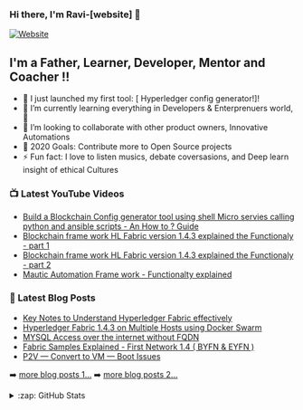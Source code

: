 ### Hi there, I'm Ravi-[website] 👋

[![Website](https://knowledgesoicety.tech)](https://knowledgesociety.tech)


## I'm a Father, Learner, Developer, Mentor and Coacher !!

- 🔭 I just launched my first tool: [ Hyperledger config generator!]!
- 🌱 I’m currently learning everything in Developers  & Enterprenuers world,   🤣
- 👯 I’m looking to collaborate with other product owners, Innovative Automations
- 🥅 2020 Goals: Contribute more to Open Source projects
- ⚡ Fun fact: I love to listen musics, debate coversasions, and  Deep learn insight of ethical Cultures


### 📺 Latest YouTube Videos

<!-- YOUTUBE:START -->
- [Build a Blockchain Config generator tool using shell Micro servies calling python and ansible scripts - An How to ? Guide](https://youtu.be/p0FIO_SpwRE)
- [Blockchain frame work HL Fabric version 1.4.3 explained the Functionaly - part 1](https://youtu.be/HtAT1hSaVN0)
- [Blockchain frame work HL Fabric version 1.4.3 explained the Functionaly - part 2](https://youtu.be/PHImeydK1p0)
- [Mautic Automation Frame work - Functionalty explained  ](https://youtu.be/EI8k2oCiTPo)

### 📕 Latest Blog Posts
<!-- BLOG-POST-LIST:START -->
- [Key Notes to Understand Hyperledger Fabric effectively](https://ravinayag.medium.com/key-notes-to-understand-hyperledger-fabric-effectively-part-2-2b2d3ce01d66)
- [Hyperledger Fabric 1.4.3 on Multiple Hosts using Docker Swarm](https://ravinayag.medium.com/hyperledger-fabric-1-4-3-on-multiple-hosts-using-docker-swarm-compose-and-fabcar-applications-3e0aaad5cd0d)
- [MYSQL Access over the internet without FQDN](https://ravinayag.medium.com/mysql-db-access-only-from-workstation-with-dynamic-address-with-full-security-do-at-your-own-risk-4230b2cb0049)
- [Fabric Samples Explained - First Network 1.4 ( BYFN & EYFN )](https://ravinayag.medium.com/hyperledger-fabric-samples-explained-first-network-1-4-byfn-eyfn-f57030cd6043)
- [P2V — Convert to VM — Boot Issues ](https://medium.com/@ravinayag/p2v-convert-your-oem-win7-system-to-vm-boot-issue-fix-890d90b50b64)
<!-- BLOG-POST-LIST:END -->

➡️ [more blog posts 1...](https://blog.knowledgesociety.tech/author/ravivasagam)
➡️ [more blog posts 2...](https://ravinayag.medium.com/)

<details>
 <summary>:zap: GitHub Stats</summary>  
  
<img align="left" alt="codeSTACKr's GitHub Stats" src="https://github-readme-stats.vercel.app/api?username=ravinayag&show_icons=true&hide_border=true" />



  

</details>
